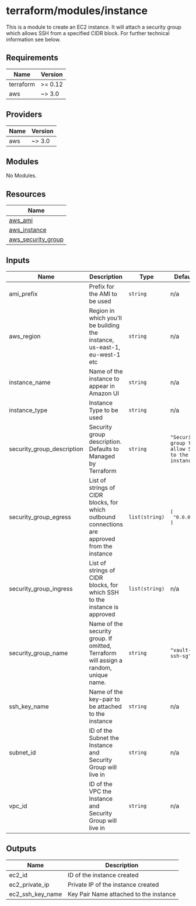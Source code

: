 # terraform/modules/instance

This is a module to create an EC2 instance. It will attach a security group which allows SSH from a specified CIDR block. For further technical information see below.

## Requirements

| Name | Version |
|------|---------|
| terraform | >= 0.12 |
| aws | ~> 3.0 |

## Providers

| Name | Version |
|------|---------|
| aws | ~> 3.0 |

## Modules

No Modules.

## Resources

| Name |
|------|
| [aws_ami](https://registry.terraform.io/providers/hashicorp/aws/latest/docs/data-sources/ami) |
| [aws_instance](https://registry.terraform.io/providers/hashicorp/aws/latest/docs/resources/instance) |
| [aws_security_group](https://registry.terraform.io/providers/hashicorp/aws/latest/docs/resources/security_group) |

## Inputs

| Name | Description | Type | Default | Required |
|------|-------------|------|---------|:--------:|
| ami\_prefix | Prefix for the AMI to be used | `string` | n/a | yes |
| aws\_region | Region in which you'll be building the instance, us-east-1, eu-west-1 etc | `string` | n/a | yes |
| instance\_name | Name of the instance to appear in Amazon UI | `string` | n/a | yes |
| instance\_type | Instance Type to be used | `string` | n/a | yes |
| security\_group\_description | Security group description. Defaults to Managed by Terraform | `string` | `"Security group to allow SSH to the instance"` | no |
| security\_group\_egress | List of strings of CIDR blocks, for which outbound connections are approved from the instance | `list(string)` | <pre>[<br>  "0.0.0.0"<br>]</pre> | no |
| security\_group\_ingress | List of strings of CIDR blocks, for which SSH to the instance is approved | `list(string)` | n/a | yes |
| security\_group\_name | Name of the security group. If omitted, Terraform will assign a random, unique name. | `string` | `"vault-ssh-sg"` | no |
| ssh\_key\_name | Name of the key-pair to be attached to the instance | `string` | n/a | yes |
| subnet\_id | ID of the Subnet the Instance and Security Group will live in | `string` | n/a | yes |
| vpc\_id | ID of the VPC the Instance and Security Group will live in | `string` | n/a | yes |

## Outputs

| Name | Description |
|------|-------------|
| ec2\_id | ID of the instance created |
| ec2\_private\_ip | Private IP of the instance created |
| ec2\_ssh\_key\_name | Key Pair Name attached to the instance |

